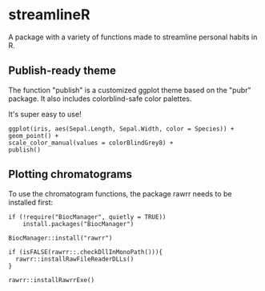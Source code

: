 # streamlineR
 
A package with a variety of functions made to streamline personal habits in R. 

## Publish-ready theme

The function "publish" is a customized ggplot theme based on the "pubr" package. It also includes colorblind-safe color palettes.

It's super easy to use!

```{r}
ggplot(iris, aes(Sepal.Length, Sepal.Width, color = Species)) +
geom_point() +
scale_color_manual(values = colorBlindGrey8) +
publish()
```

## Plotting chromatograms

To use the chromatogram functions, the package rawrr needs to be installed first:

```{r}
if (!require("BiocManager", quietly = TRUE))
    install.packages("BiocManager")

BiocManager::install("rawrr")

if (isFALSE(rawrr::.checkDllInMonoPath())){
  rawrr::installRawFileReaderDLLs()
}

rawrr::installRawrrExe()
```
